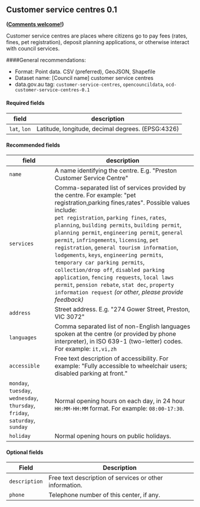 ## Customer service centres 0.1
**([Comments welcome!](https://github.com/okfnau/open-council-data/issues))**

Customer service centres are places where citizens go to pay fees (rates, fines, pet registration), deposit planning applications, or otherwise interact with council services.


####General recommendations:

* Format: Point data. CSV (preferred), GeoJSON, Shapefile
* Dataset name: [Council name] customer service centres
* data.gov.au tag: `customer-service-centres`, `opencouncildata`, `ocd-customer-service-centres-0.1`

#### Required fields

field | description
------|------------
`lat`, `lon` | Latitude, longitude, decimal degrees. (EPSG:4326)

#### Recommended fields

field | description
------|------------
| `name`| A name identifying the centre. E.g. "Preston Customer Service Centre"
| `services`| Comma-separated list of services provided by the centre. For example: "pet registration,parking fines,rates". Possible values include:<br/> `pet registration`, `parking fines`, `rates`, `planning`, `building permits`, `building permit`, `planning permit`, `engineering permit`, `general permit`, `infringements`, `licensing`, `pet registration`, `general tourism information`, `lodgements`, `keys`, `engineering permits`, `temporary car parking permits`, `collection/drop off`, `disabled parking application`, `fencing requests`, `local laws permit`, `pension rebate`, `stat dec`, `property information request` *(or other, please provide feedback)*
| `address` | Street address. E.g. "274 Gower Street, Preston, VIC 3072"
| `languages`| Comma separated list of non-English languages spoken at the centre (or provided by phone interpreter), in ISO 639-1 (two-letter) codes. For example: `it,vi,zh`
| `accessible`| Free text description of accessibility. For example: "Fully accessible to wheelchair users; disabled parking at front."
| `monday`, `tuesday`, `wednesday`, `thursday`, `friday`, `saturday`, `sunday`| Normal opening hours on each day, in 24 hour `HH:MM-HH:MM` format. For example: `08:00-17:30`.
| `holiday`| Normal opening hours on public holidays.

#### Optional fields
Field | Description
------|------------
`description`| Free text description of services or other information.
`phone`| Telephone number of this center, if any.
